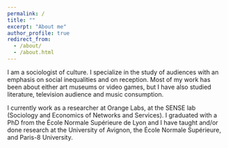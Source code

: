 ```yaml
---
permalink: /
title: ""
excerpt: "About me"
author_profile: true
redirect_from:
  - /about/
  - /about.html
---
```


I am a sociologist of culture. I specialize in the study of audiences with an emphasis on social inequalities and on reception. Most of my work has been about either art museums or video games, but I have also studied literature, television audience and music consumption.

I currently work as a researcher at Orange Labs, at the SENSE lab (Sociology and Economics of Networks and Services). I graduated with a PhD from the École Normale Supérieure de Lyon and I have taught and/or done research at the University of Avignon, the École Normale Supérieure, and Paris-8 University.
